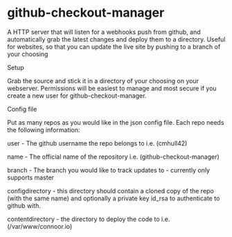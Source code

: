 # github-checkout-manager
A HTTP server that will listen for a webhooks push from github, and automatically grab the latest changes and deploy them to a directory.
Useful for websites, so that you can update the live site by pushing to a branch of your choosing

Setup


Grab the source and stick it in a directory of your choosing on your webserver. Permissions will be easiest to manage and most secure if you create a new user for github-checkout-manager.

Config file


Put as many repos as you would like in the json config file. Each repo needs the following information:

user - The github username the repo belongs to i.e. (cmhull42)

name - The official name of the repository i.e. (github-checkout-manager)

branch - The branch you would like to track updates to - currently only supports master

configdirectory - this directory should contain a cloned copy of the repo (with the same name) and optionally a private key id_rsa to authenticate to github with.

contentdirectory - the directory to deploy the code to i.e. (/var/www/connoor.io)
